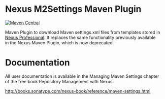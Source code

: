 <!--

    Sonatype Nexus (TM) Open Source Version
    Copyright (c) 2007-2015 Sonatype, Inc.
    All rights reserved. Includes the third-party code listed at http://links.sonatype.com/products/nexus/oss/attributions.

    This program and the accompanying materials are made available under the terms of the Eclipse Public License Version 1.0,
    which accompanies this distribution and is available at http://www.eclipse.org/legal/epl-v10.html.

    Sonatype Nexus (TM) Professional Version is available from Sonatype, Inc. "Sonatype" and "Sonatype Nexus" are trademarks
    of Sonatype, Inc. Apache Maven is a trademark of the Apache Software Foundation. M2eclipse is a trademark of the
    Eclipse Foundation. All other trademarks are the property of their respective owners.

-->
# Nexus M2Settings Maven Plugin

[![Maven Central](https://img.shields.io/maven-central/v/org.sonatype.plugins/nexus-m2settings-maven-plugin.svg?label=Maven%20Central)](https://search.maven.org/artifact/org.sonatype.plugins/nexus-m2settings-maven-plugin)

Maven Plugin to download Maven settings.xml files from templates stored in [Nexus Professional](https://help.sonatype.com/repomanager2/managing-maven-settings). It replaces the same functionality previously available in the Nexus Maven Plugin, which is now deprecated.

# Documentation

All user documentation is available in the Managing Maven Settings chapter of the free book Repository Management with Nexus:

http://books.sonatype.com/nexus-book/reference/maven-settings.html
